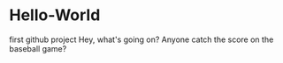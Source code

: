 # Hello-World
first github project
Hey, what's going on? Anyone catch the score on the baseball game?
